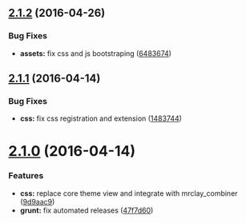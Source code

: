 <a name="2.1.2"></a>
## [2.1.2](https://github.com/hypeJunction/elgg_lightbox/compare/2.1.1...v2.1.2) (2016-04-26)


### Bug Fixes

* **assets:** fix css and js bootstraping ([6483674](https://github.com/hypeJunction/elgg_lightbox/commit/6483674))



<a name="2.1.1"></a>
## [2.1.1](https://github.com/hypeJunction/elgg_lightbox/compare/2.1.0...v2.1.1) (2016-04-14)


### Bug Fixes

* **css:** fix css registration and extension ([1483744](https://github.com/hypeJunction/elgg_lightbox/commit/1483744))



<a name="2.1.0"></a>
# [2.1.0](https://github.com/hypeJunction/elgg_lightbox/compare/2.0.1...v2.1.0) (2016-04-14)


### Features

* **css:** replace core theme view and integrate with mrclay_combiner ([9d9aac9](https://github.com/hypeJunction/elgg_lightbox/commit/9d9aac9))
* **grunt:** fix automated releases ([47f7d60](https://github.com/hypeJunction/elgg_lightbox/commit/47f7d60))



